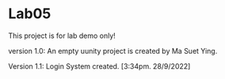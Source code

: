 # Lab05
This project is for lab demo only!

version 1.0: An empty uunity project is created by Ma Suet Ying.

Version 1.1: Login System created. [3:34pm. 28/9/2022]

